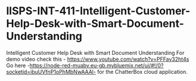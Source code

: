 # llSPS-INT-411-Intelligent-Customer-Help-Desk-with-Smart-Document-Understanding
Intelligent Customer Help Desk with Smart Document Understanding
For demo video check this - https://www.youtube.com/watch?v=PFFay32ht4s
Go here -https://node-red-muabv.eu-gb.mybluemix.net/ui/#!/0?socketid=ibuUVfnP1oPhMbNwAAAl- for the ChatterBox cloud application.
